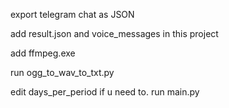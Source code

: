 export telegram chat as JSON

add result.json and voice_messages in this project

add ffmpeg.exe 

run ogg_to_wav_to_txt.py

edit days_per_period if u need to.
run main.py
